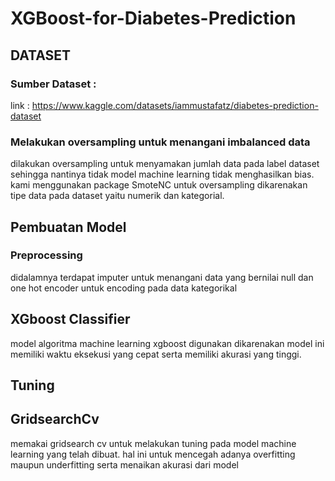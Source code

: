 # XGBoost-for-Diabetes-Prediction

## DATASET 
### Sumber Dataset : 
link : https://www.kaggle.com/datasets/iammustafatz/diabetes-prediction-dataset
### Melakukan oversampling untuk menangani imbalanced data 
dilakukan oversampling untuk menyamakan jumlah data pada label dataset sehingga nantinya tidak model machine learning tidak menghasilkan bias. kami menggunakan package SmoteNC untuk oversampling dikarenakan tipe data pada dataset yaitu numerik dan kategorial. 

## Pembuatan Model 
### Preprocessing 
didalamnya terdapat imputer untuk menangani data yang bernilai null dan one hot encoder untuk encoding pada data kategorikal 
## XGboost Classifier
model algoritma machine learning xgboost digunakan dikarenakan model ini memiliki waktu eksekusi yang cepat serta memiliki akurasi yang tinggi. 

## Tuning 
## GridsearchCv
memakai gridsearch cv untuk melakukan tuning pada model machine learning yang telah dibuat. hal ini untuk mencegah adanya overfitting maupun underfitting serta menaikan akurasi dari model 
